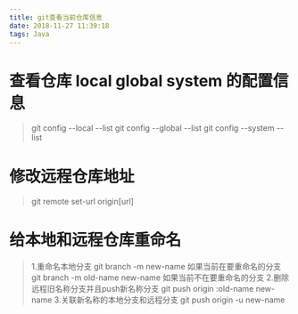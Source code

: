 ```yaml
---
title: git查看当前仓库信息
date: 2018-11-27 11:39:18
tags: Java
---
```

# 查看仓库 local global system 的配置信息
>git config --local --list
git config --global --list
git config --system --list

# 修改远程仓库地址
> git remote set-url origin[url]

# 给本地和远程仓库重命名
>1.重命名本地分支 git branch -m new-name 
如果当前在要重命名的分支 git branch -m old-name new-name 
如果当前不在要重命名的分支 
2.删除远程旧名称分支并且push新名称分支 
git push origin :old-name new-name 
3.关联新名称的本地分支和远程分支 git push origin -u new-name
